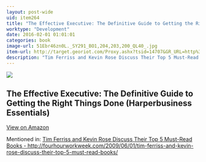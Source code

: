 ```yaml
---
layout: post-wide
uid: item264
title: "The Effective Executive: The Definitive Guide to Getting the Right Things Done (Harperbusiness Essentials)"
worktype: "Development"
date: 2016-02-01 01:01:01
categories: book
image-url: 51Ebr46zn0L._SY291_BO1,204,203,200_QL40_.jpg
item-url: http://target.georiot.com/Proxy.ashx?tsid=14707&GR_URL=http%3A%2F%2Fwww.amazon.com%2FEffective-Executive-Definitive-Harperbusiness-Essentials%2Fdp%2F0060833459
description: "Tim Ferriss and Kevin Rose Discuss Their Top 5 Must-Read Books - http://fourhourworkweek.com/2009/06/01/tim-ferriss-and-kevin-rose-discuss-their-top-5-must-read-books/"
---
```

<a href="http://target.georiot.com/Proxy.ashx?tsid=14707&GR_URL=http%3A%2F%2Fwww.amazon.com%2FEffective-Executive-Definitive-Harperbusiness-Essentials%2Fdp%2F0060833459" target="blank"><img src="../../../../img/thumbs/51Ebr46zn0L._SY291_BO1,204,203,200_QL40_.jpg" class="prod-img"></a>
<h2>The Effective Executive: The Definitive Guide to Getting the Right Things Done (Harperbusiness Essentials)</h2>
<p><a class="btn btn-primary" href="http://target.georiot.com/Proxy.ashx?tsid=14707&GR_URL=http%3A%2F%2Fwww.amazon.com%2FEffective-Executive-Definitive-Harperbusiness-Essentials%2Fdp%2F0060833459" target="blank">View on Amazon</a><p>
<p>Mentioned in: <a href="http://fourhourworkweek.com/2009/06/01/tim-ferriss-and-kevin-rose-discuss-their-top-5-must-read-books/" target="blank">Tim Ferriss and Kevin Rose Discuss Their Top 5 Must-Read Books - http://fourhourworkweek.com/2009/06/01/tim-ferriss-and-kevin-rose-discuss-their-top-5-must-read-books/</a></p>
